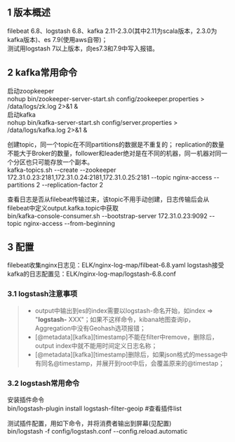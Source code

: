 ## 1 版本概述
filebeat 6.8、logstash 6.8、kafka 2.11-2.3.0(其中2.11为scala版本，2.3.0为kafka版本)、es 7.9(使用aws自带)；  
测试用logstash 7以上版本，向es7.3和7.9中写入报错。

## 2 kafka常用命令
启动zoopkeeper  
nohup bin/zookeeper-server-start.sh config/zookeeper.properties > /data/logs/zk.log 2>&1 &  
启动kafka  
nohup bin/kafka-server-start.sh config/server.properties > /data/logs/kafka.log 2>&1 &

创建topic，同一个topic在不同partitions的数据是不重复的；
replication的数量不能大于Broker的数量，follower和leader绝对是在不同的机器，同一机器对同一个分区也只可能存放一个副本。  
kafka-topics.sh --create --zookeeper 172.31.0.23:2181,172.31.0.24:2181,172.31.0.25:2181 --topic nginx-access --partitions 2  --replication-factor 2

查看日志是否从filebeat传输过来，该topic不用手动创建，日志传输后会从filebeat中定义output.kafka.topic中获取  
bin/kafka-console-consumer.sh --bootstrap-server 172.31.0.23:9092 --topic nginx-access --from-beginning

## 3 配置
filebeat收集nginx日志见：ELK/nginx-log-map/filbeat-6.8.yaml
logstash接受kafka的日志配置见：ELK/nginx-log-map/logstash-6.8.conf

### 3.1 logstash注意事项  
> * output中输出到es的index需要以logstash-命名开始，如index => "**logstash-** XXX"；如果不这样命令，kibana地图查询ip，Aggregation中没有Geohash选项报错；
> * [@metadata][kafka][timestamp]不能在filter中remove，删除后，output index中就不能用时间定义日志名称；
> * [@metadata][kafka][timestamp]删除后，如果json格式的message中有同名@timestamp，并展开到root中后，会覆盖原来的@timestap；

### 3.2 logstash常用命令
安装插件命令  
bin/logstash-plugin install logstash-filter-geoip       #查看插件list

测试插件配置，用如下命令，并将消费者输出到屏幕(见配置)  
bin/logstash -f config/logstash.conf --config.reload.automatic





